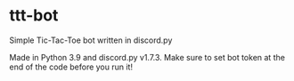 # ttt-bot
Simple Tic-Tac-Toe bot written in discord.py

Made in Python 3.9 and discord.py v1.7.3.
Make sure to set bot token at the end of the code before you run it!
